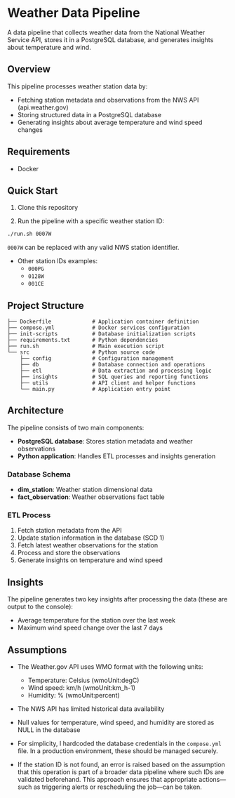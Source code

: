 # Weather Data Pipeline

A data pipeline that collects weather data from the National Weather Service API, stores it in a PostgreSQL database, and generates insights about temperature and wind.

## Overview

This pipeline processes weather station data by:
- Fetching station metadata and observations from the NWS API (api.weather.gov)
- Storing structured data in a PostgreSQL database
- Generating insights about average temperature and wind speed changes

## Requirements

- Docker

## Quick Start

1. Clone this repository

2. Run the pipeline with a specific weather station ID:

```bash
./run.sh 0007W
```

`0007W` can be replaced with any valid NWS station identifier.

- Other station IDs examples:
  - `000PG`
  - `0128W`
  - `001CE`

## Project Structure

```
├── Dockerfile             # Application container definition
├── compose.yml            # Docker services configuration
├── init-scripts           # Database initialization scripts
├── requirements.txt       # Python dependencies
├── run.sh                 # Main execution script
└── src                    # Python source code
    ├── config             # Configuration management
    ├── db                 # Database connection and operations
    ├── etl                # Data extraction and processing logic
    ├── insights           # SQL queries and reporting functions
    ├── utils              # API client and helper functions
    └── main.py            # Application entry point
```

## Architecture

The pipeline consists of two main components:
- **PostgreSQL database**: Stores station metadata and weather observations
- **Python application**: Handles ETL processes and insights generation

### Database Schema

- **dim_station**: Weather station dimensional data
- **fact_observation**: Weather observations fact table

### ETL Process

1. Fetch station metadata from the API
2. Update station information in the database (SCD 1)
3. Fetch latest weather observations for the station
4. Process and store the observations
5. Generate insights on temperature and wind speed

## Insights

The pipeline generates two key insights after processing the data (these are output to the console):
- Average temperature for the station over the last week
- Maximum wind speed change over the last 7 days

## Assumptions

- The Weather.gov API uses WMO format with the following units:
	- Temperature: Celsius (wmoUnit:degC)
	- Wind speed: km/h (wmoUnit:km_h-1)
	- Humidity: % (wmoUnit:percent)

- The NWS API has limited historical data availability
- Null values for temperature, wind speed, and humidity are stored as NULL in the database
- For simplicity, I hardcoded the database credentials in the `compose.yml` file. In a production environment, these should be managed securely.
- If the station ID is not found, an error is raised based on the assumption that this operation is part of a broader data pipeline where such IDs are validated beforehand. This approach ensures that appropriate actions—such as triggering alerts or rescheduling the job—can be taken.


